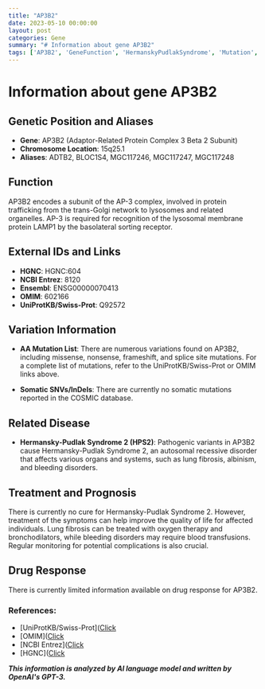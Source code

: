 ```yaml
---
title: "AP3B2"
date: 2023-05-10 00:00:00
layout: post
categories: Gene
summary: "# Information about gene AP3B2"
tags: ['AP3B2', 'GeneFunction', 'HermanskyPudlakSyndrome', 'Mutation', 'Prognosis', 'DrugResponse', 'UniProtKB', 'OMIM']
---
```


# Information about gene AP3B2

## Genetic Position and Aliases
- **Gene**: AP3B2 (Adaptor-Related Protein Complex 3 Beta 2 Subunit)
- **Chromosome Location**: 15q25.1
- **Aliases**: ADTB2, BLOC1S4, MGC117246, MGC117247, MGC117248

## Function
AP3B2 encodes a subunit of the AP-3 complex, involved in protein trafficking from the trans-Golgi network to lysosomes and related organelles. AP-3 is required for recognition of the lysosomal membrane protein LAMP1 by the basolateral sorting receptor. 

## External IDs and Links
- **HGNC**: HGNC:604
- **NCBI Entrez**: 8120
- **Ensembl**: ENSG00000070413
- **OMIM**: 602166
- **UniProtKB/Swiss-Prot**: Q92572

## Variation Information
- **AA Mutation List**: There are numerous variations found on AP3B2, including missense, nonsense, frameshift, and splice site mutations. For a complete list of mutations, refer to the UniProtKB/Swiss-Prot or OMIM links above. 

- **Somatic SNVs/InDels**: There are currently no somatic mutations reported in the COSMIC database.

## Related Disease
- **Hermansky-Pudlak Syndrome 2 (HPS2)**: Pathogenic variants in AP3B2 cause Hermansky-Pudlak Syndrome 2, an autosomal recessive disorder that affects various organs and systems, such as lung fibrosis, albinism, and bleeding disorders.

## Treatment and Prognosis
There is currently no cure for Hermansky-Pudlak Syndrome 2. However, treatment of the symptoms can help improve the quality of life for affected individuals. Lung fibrosis can be treated with oxygen therapy and bronchodilators, while bleeding disorders may require blood transfusions. Regular monitoring for potential complications is also crucial.

## Drug Response
There is currently limited information available on drug response for AP3B2. 

### References:
- [UniProtKB/Swiss-Prot]([Click](https://www.uniprot.org/uniprot/Q92572)
- [OMIM]([Click](https://www.omim.org/entry/602166)
- [NCBI Entrez]([Click](https://www.ncbi.nlm.nih.gov/gene/8120)
- [HGNC]([Click](https://www.genenames.org/data/gene-symbol-report/#!/hgnc_id/HGNC:604)

**_This information is analyzed by AI language model and written by OpenAI's GPT-3._**